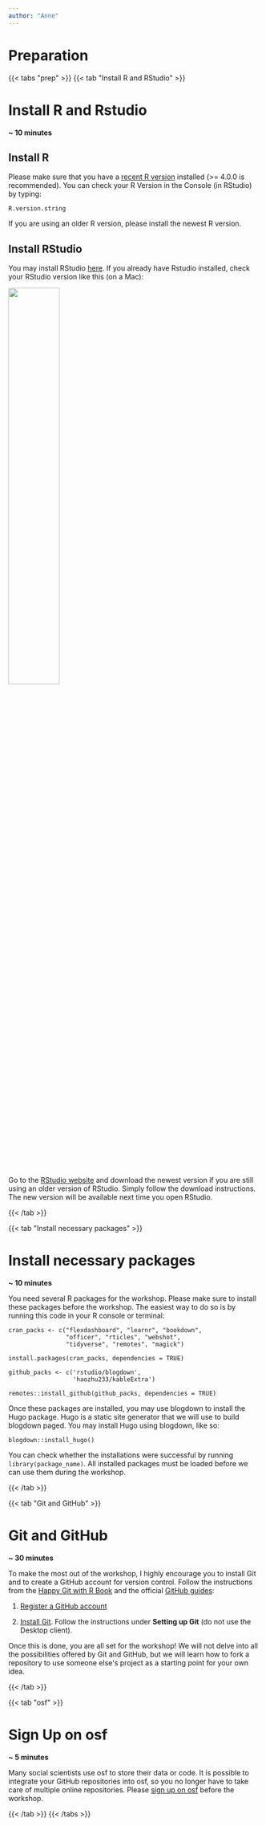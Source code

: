 ```yaml
---
author: "Anne"
---
```


# Preparation


{{< tabs "prep" >}}
{{< tab "Install R and RStudio" >}}
# Install R and Rstudio 

**~ 10 minutes**

## Install R 

Please make sure that you have a [recent R version](https://cran.rstudio.com/) installed (>= 4.0.0 is recommended). 
You can check your R Version in the Console (in RStudio) by typing:


```R.version.string```

If you are using an older R version, please install the newest R version. 


## Install RStudio 

You may install RStudio [here](https://www.rstudio.com/products/rstudio/download/#download). If you already have Rstudio installed, check your RStudio version like this (on a Mac):

<img src="/docs/R_Markdown_Workshop/before/first-page_files/RStudioVersion.png" alt="" width="45%"/>

Go to the [RStudio website](https://www.rstudio.com/) and download the newest version if you are still using an older version of RStudio. Simply follow the download instructions. The new version will be available next time you open RStudio. 

{{< /tab >}}

{{< tab "Install necessary packages" >}}


# Install necessary packages 

**~ 10 minutes**

You need several R packages for the workshop. Please make sure to install these packages before the workshop. The easiest way to do so is by running this code in your R console or terminal: 

```tpl
cran_packs <- c("flexdashboard", "learnr", "bookdown",
                "officer", "rticles", "webshot",
                "tidyverse", "remotes", "magick")
```

```tpl
install.packages(cran_packs, dependencies = TRUE)
```

```tpl
github_packs <- c('rstudio/blogdown',
                  'haozhu233/kableExtra')
```

```tpl
remotes::install_github(github_packs, dependencies = TRUE)
```

Once these packages are installed, you may use blogdown to install the Hugo package. Hugo is a static site generator that we will use to build blogdown paged. You may install Hugo using blogdown, like so: 

```tpl
blogdown::install_hugo()
```

You can check whether the installations were successful by running ```library(package_name)```. All installed packages must be loaded before we can use them during the workshop. 

{{< /tab >}}

{{< tab "Git and GitHub" >}}

# Git and GitHub

**~ 30 minutes**

To make the most out of the workshop, I highly encourage you to install Git and to create a GitHub account for version control. 
Follow the instructions from the [Happy Git with R Book](https://happygitwithr.com/) and the official [GitHub guides](https://docs.github.com/en/get-started/quickstart/set-up-git): 


1. [Register a GitHub account](https://happygitwithr.com/github-acct.html)

2. [Install Git](https://docs.github.com/en/get-started/quickstart/set-up-git). Follow the instructions under **Setting up Git** (do not use the Desktop client).

Once this is done, you are all set for the workshop! We will not delve into all the possibilities offered by Git and GitHub, but we will learn how to fork a repository to use someone else's project as a starting point for your own idea. 


{{< /tab >}}

{{< tab "osf" >}}

# Sign Up on osf

**~ 5 minutes**

Many social scientists use osf to store their data or code. It is possible to integrate your GitHub repositories into osf, so you no longer have to take care of multiple online repositories. 
Please [sign up on osf](https://osf.io/) before the workshop. 


{{< /tab >}}
{{< /tabs >}}

